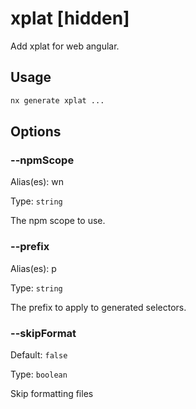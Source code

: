 # xplat [hidden]

Add xplat for web angular.

## Usage

```bash
nx generate xplat ...

```

## Options

### --npmScope

Alias(es): wn

Type: `string`

The npm scope to use.

### --prefix

Alias(es): p

Type: `string`

The prefix to apply to generated selectors.

### --skipFormat

Default: `false`

Type: `boolean`

Skip formatting files
